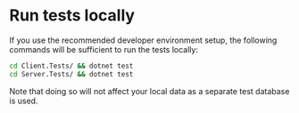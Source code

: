 # Run tests locally

If you use the recommended developer environment setup, the following commands will be sufficient to run the tests locally:

```bash
cd Client.Tests/ && dotnet test
cd Server.Tests/ && dotnet test
```

Note that doing so will not affect your local data as a separate test database is used.

